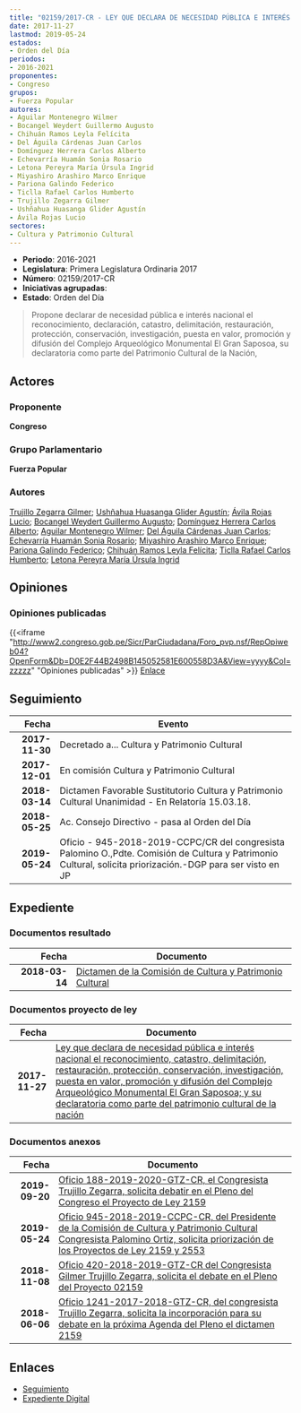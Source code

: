 ```yaml
---
title: "02159/2017-CR - LEY QUE DECLARA DE NECESIDAD PÚBLICA E INTERÉS NACIONALL EL RECONOCIMIENTO, CATASTRO, DELIMITACIÓN, RESTAURACIÓN, PROTECCIÓN, CONSERVACIÓN, INVESTIGACIÓN, PUESTA EN VALOR, PROMOCIÓN Y DIFUSIÓN DEL COMPLEJO ARQUEOLÓGICO MONUMENTAL EL GRAN SAPOSOA, Y SU, DECLARATORIA COMO PARTE DEL PATRIMONIO CULTURAL DE LA NACIÓN"
date: 2017-11-27
lastmod: 2019-05-24
estados:
- Orden del Día
periodos:
- 2016-2021
proponentes:
- Congreso
grupos:
- Fuerza Popular
autores:
- Aguilar Montenegro Wilmer
- Bocangel Weydert Guillermo Augusto
- Chihuán Ramos Leyla Felícita
- Del Águila Cárdenas Juan Carlos
- Domínguez Herrera Carlos Alberto
- Echevarría Huamán Sonia Rosario
- Letona Pereyra María Úrsula Ingrid
- Miyashiro Arashiro Marco Enrique
- Pariona Galindo Federico
- Ticlla Rafael Carlos Humberto
- Trujillo Zegarra Gilmer
- Ushñahua Huasanga Glider Agustín
- Ávila Rojas Lucio
sectores:
- Cultura y Patrimonio Cultural
---
```

- **Periodo**: 2016-2021
- **Legislatura**: Primera Legislatura Ordinaria 2017
- **Número**: 02159/2017-CR
- **Iniciativas agrupadas**: 
- **Estado**: Orden del Día

> Propone declarar de necesidad pública e interés nacional el reconocimiento, declaración, catastro, delimitación, restauración, protección, conservación, investigación, puesta en valor, promoción y difusión del Complejo Arqueológico Monumental El Gran Saposoa, su declaratoria como parte del Patrimonio Cultural de la Nación,


## Actores

### Proponente

**Congreso**

### Grupo Parlamentario

**Fuerza Popular**

### Autores

[Trujillo Zegarra Gilmer](mailto:mailto:gtrujilloz@congreso.gob.pe); [Ushñahua Huasanga Glider Agustín](mailto:mailto:gushnahua@congreso.gob.pe); [Ávila Rojas Lucio](mailto:mailto:lavilar@congreso.gob.pe); [Bocangel Weydert Guillermo Augusto](mailto:mailto:gbocangel@congreso.gob.pe); [Domínguez Herrera Carlos Alberto](mailto:mailto:cdominguez@congreso.gob.pe); [Aguilar Montenegro Wilmer](mailto:mailto:waguilar@congreso.gob.pe); [Del Águila Cárdenas Juan Carlos](mailto:mailto:jdelaguila@congreso.gob.pe); [Echevarría Huamán Sonia Rosario](mailto:mailto:sechevarria@congreso.gob.pe); [Miyashiro Arashiro Marco Enrique](mailto:mailto:mmiyashiro@congreso.gob.pe); [Pariona Galindo Federico](mailto:mailto:fpariona@congreso.gob.pe); [Chihuán Ramos Leyla Felícita](mailto:mailto:lchihuan@congreso.gob.pe); [Ticlla Rafael Carlos Humberto](mailto:mailto:cticlla@congreso.gob.pe); [Letona Pereyra María Úrsula Ingrid](mailto:mailto:mletona@congreso.gob.pe)

## Opiniones

### Opiniones publicadas

{{<iframe "http://www2.congreso.gob.pe/Sicr/ParCiudadana/Foro_pvp.nsf/RepOpiweb04?OpenForm&Db=D0E2F44B2498B145052581E600558D3A&View=yyyy&Col=zzzzz" "Opiniones publicadas" >}}
[Enlace](http://www2.congreso.gob.pe/Sicr/ParCiudadana/Foro_pvp.nsf/RepOpiweb04?OpenForm&Db=D0E2F44B2498B145052581E600558D3A&View=yyyy&Col=zzzzz)


## Seguimiento

| Fecha | Evento |
|------:|--------|
| **2017-11-30** | Decretado a... Cultura y Patrimonio Cultural |
| **2017-12-01** | En comisión Cultura y Patrimonio Cultural |
| **2018-03-14** | Dictamen Favorable Sustitutorio Cultura y Patrimonio Cultural Unanimidad - En Relatoría 15.03.18. |
| **2018-05-25** | Ac. Consejo Directivo - pasa al Orden del Día |
| **2019-05-24** | Oficio - 945-2018-2019-CCPC/CR del congresista Palomino O.,Pdte. Comisión de Cultura y Patrimonio Cultural, solicita priorización.-DGP para ser visto en JP |

## Expediente

### Documentos resultado

| Fecha | Documento |
|------:|-----------|
| **2018-03-14** | [Dictamen de la Comisión de Cultura y Patrimonio Cultural](http://www.leyes.congreso.gob.pe/Documentos/2016_2021/Dictamenes/Proyectos_de_Ley/02159DC05MAY20180314.pdf) |

### Documentos proyecto de ley

| Fecha | Documento |
|------:|-----------|
| **2017-11-27** | [Ley que declara de necesidad pública e interés nacional el reconocimiento, catastro, delimitación, restauración, protección, conservación, investigación, puesta en valor, promoción y difusión del Complejo Arqueológico Monumental El Gran Saposoa; y su declaratoria como parte del patrimonio cultural de la nación](http://www.leyes.congreso.gob.pe/Documentos/2016_2021/Proyectos_de_Ley_y_de_Resoluciones_Legislativas/PL0215920171127.pdf) |

### Documentos anexos

| Fecha | Documento |
|------:|-----------|
| **2019-09-20** | [Oficio 188-2019-2020-GTZ-CR, el Congresista Trujillo Zegarra, solicita debatir en el Pleno del Congreso el Proyecto de Ley 2159](http://www.leyes.congreso.gob.pe/Documentos/2016_2021/Oficios/Congresistas/OFICIO-188-2019-2020-GTZ-CR.pdf) |
| **2019-05-24** | [Oficio 945-2018-2019-CCPC-CR, del Presidente de la Comisión de Cultura y Patrimonio Cultural Congresista Palomino Ortiz, solicita priorización de los Proyectos de Ley 2159 y 2553](http://www.leyes.congreso.gob.pe/Documentos/2016_2021/Oficios/Comisiones_Ordinarias/OFICIO-945-2018-2019-CCPC-CR.pdf) |
| **2018-11-08** | [Oficio 420-2018-2019-GTZ-CR del Congresista Gilmer Trujillo Zegarra, solicita el debate en el Pleno del Proyecto 02159](http://www.leyes.congreso.gob.pe/Documentos/2016_2021/Oficios/Congresistas/OFICIO-420-2018-2019-GTZ-CR.pdf) |
| **2018-06-06** | [Oficio 1241-2017-2018-GTZ-CR, del congresista Trujillo Zegarra, solicita la incorporación para su debate en la próxima Agenda del Pleno el dictamen 2159](http://www.leyes.congreso.gob.pe/Documentos/2016_2021/Oficios/Congresistas/OFICIO-1241-2018-GTZ-CR.pdf) |

## Enlaces

- [Seguimiento](http://www2.congreso.gob.pe/Sicr/TraDocEstProc/CLProLey2016.nsf/f7fff46988ca05b1052578e100829cc7/57c56a87f7ca9070052581e6005432b4?OpenDocument)
- [Expediente Digital](http://www2.congreso.gob.pe/Sicr/TraDocEstProc/Expvirt_2011.nsf/visbusqptramdoc1621/02159?opendocument)

